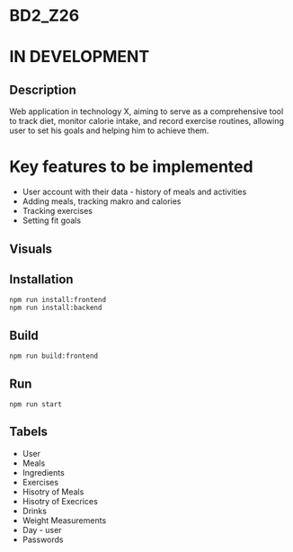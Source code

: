 # BD2_Z26

# IN DEVELOPMENT

## Description
Web application in technology X, aiming to serve as a comprehensive tool to track diet, monitor calorie intake, and record exercise routines, allowing user to set his goals and helping him to achieve them.

# Key features to be implemented

- User account with their data - history of meals and activities
- Adding meals, tracking makro and calories
- Tracking exercises
- Setting fit goals


## Visuals


## Installation
    npm run install:frontend
    npm run install:backend

## Build
    npm run build:frontend

## Run
    npm run start

## Tabels
- User
- Meals
- Ingredients
- Exercises
- Hisotry of Meals
- Hisotry of Execrices
- Drinks
- Weight Measurements
- Day - user
- Passwords
